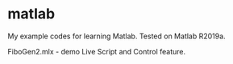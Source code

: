 # matlab
My example codes for learning Matlab. Tested on Matlab R2019a.

FiboGen2.mlx - demo Live Script and Control feature.  
